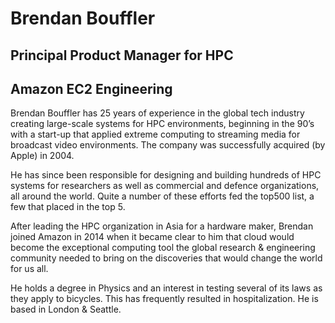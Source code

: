 # Brendan Bouffler
## Principal Product Manager for HPC
## Amazon EC2 Engineering

Brendan Bouffler has 25 years of experience in the global tech industry creating large-scale systems for HPC environments, beginning in the 90’s with a start-up that applied extreme computing to streaming media for broadcast video environments. The company was successfully acquired (by Apple) in 2004.

He has since been responsible for designing and building hundreds of HPC systems for researchers as well as commercial and defence organizations, all around the world. Quite a number of these efforts fed the top500 list, a few that placed in the top 5.

After leading the HPC organization in Asia for a hardware maker, Brendan joined Amazon in 2014 when it became clear to him that cloud would become the exceptional computing tool the global research & engineering community needed to bring on the discoveries that would change the world for us all.

He holds a degree in Physics and an interest in testing several of its laws as they apply to bicycles. This has frequently resulted in hospitalization. He is based in London & Seattle.
